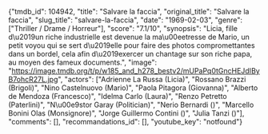 {"tmdb_id": 104942, "title": "Salvare la faccia", "original_title": "Salvare la faccia", "slug_title": "salvare-la-faccia", "date": "1969-02-03", "genre": ["Thriller / Drame / Horreur"], "score": "7.1/10", "synopsis": "Licia, fille d\u2019un riche industrielle est devenue la ma\u00eetresse de Mario, un petit voyou qui se sert d\u2019elle pour faire des photos compromettantes dans un bordel, cela afin d\u2019exercer un chantage sur son riche papa, au moyen des fameux documents.", "image": "https://image.tmdb.org/t/p/w185_and_h278_bestv2/mUPaPq0tGncHEJdIByB7ohcR27L.jpg", "actors": ["Adrienne La Russa (Licia)", "Rossano Brazzi (Brigoli)", "Nino Castelnuovo (Mario)", "Paola Pitagora (Giovanna)", "Alberto de Mendoza (Francesco)", "Idelma Carlo (Laura)", "Renzo Petretto (Paterlini)", "N\u00e9stor Garay (Politician)", "Nerio Bernardi ()", "Marcello Bonini Olas (Monsignore)", "Jorge Guillermo Contini ()", "Julia Tanzi ()"], "comments": [], "recommandations_id": [], "youtube_key": "notfound"}